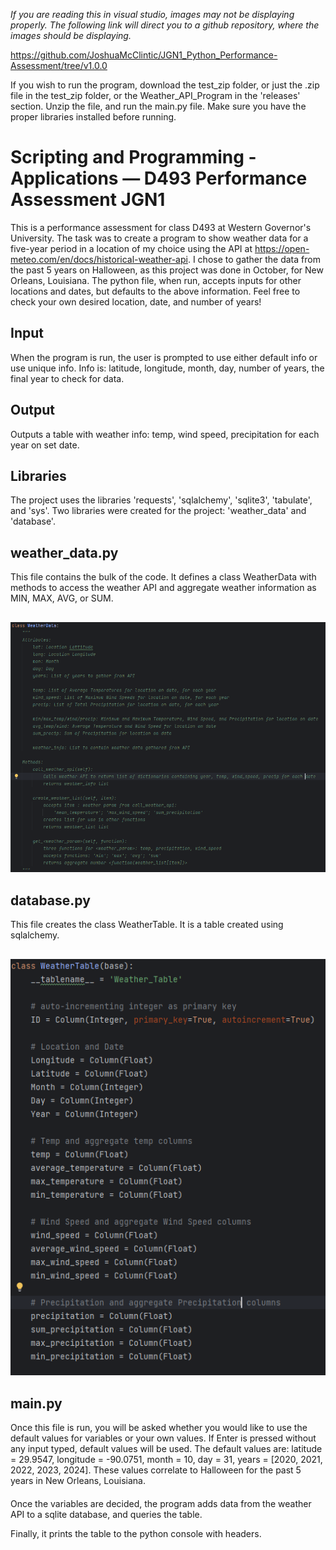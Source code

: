 _If you are reading this in visual studio, images may not be displaying properly. The following link will direct you to 
a github repository, where the images should be displaying._

https://github.com/JoshuaMcClintic/JGN1_Python_Performance-Assessment/tree/v1.0.0

If you wish to run the program, download the test_zip folder, or just the .zip file in the test_zip folder, or the 
Weather_API_Program in the 'releases' section. Unzip the file, and run the main.py file. Make sure you have the proper
libraries installed before running.

# Scripting and Programming - Applications — D493 Performance Assessment JGN1

This is a performance assessment for class D493 at Western Governor's University. The task was to create a program to 
show weather data for a five-year period in a location of my choice using the API at 
https://open-meteo.com/en/docs/historical-weather-api. I chose to gather the data from the past 5 years on Halloween, 
as this project was done in October, for New Orleans, Louisiana. The python file, when run, accepts inputs for other 
locations and dates, but defaults to the above information. Feel free to check your own desired location, date, and 
number of years!

## Input
When the program is run, the user is prompted to use either default info or use unique info. Info is: latitude, 
longitude, month, day, number of years, the final year to check for data.

## Output
Outputs a table with weather info: temp, wind speed, precipitation for each year on set date.

## Libraries

The project uses the libraries 'requests', 'sqlalchemy', 'sqlite3', 'tabulate', and 'sys'. Two libraries were created 
for the project: 'weather_data' and 'database'.
## weather_data.py

This file contains the bulk of the code. It defines a class WeatherData with methods to access the weather API and 
aggregate weather information as MIN, MAX, AVG, or SUM.
##

![WeatherData_docstring.png](Images/WeatherData_docstring.png)

## database.py
This file creates the class WeatherTable. It is a table created using sqlalchemy.
## 
![WeatherTable_class.png](Images/WeatherTable_class.png)
## main.py
Once this file is run, you will be asked whether you would like to use the default values for variables or your own 
values. If Enter is pressed without any input typed, default values will be used. The default values are: 
latitude = 29.9547, longitude = -90.0751, month = 10, day = 31, years = [2020, 2021, 2022, 2023, 2024]. 
These values correlate to Halloween for the past 5 years in New Orleans, Louisiana.
####
Once the variables are decided, the program adds data from the weather API to a sqlite database, and queries the table. 

Finally, it prints the table to the python console with headers.


